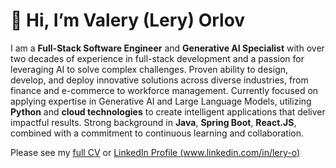# 👋 Hi, I’m **Valery (Lery) Orlov**

I am a **Full-Stack Software Engineer** and **Generative AI Specialist** with over two decades of experience in full-stack development and a passion for leveraging AI to solve complex challenges. Proven ability to design, develop, and deploy innovative solutions across diverse industries, from finance and e-commerce to workforce management. Currently focused on applying expertise in Generative AI and Large Language Models, utilizing **Python** and **cloud technologies** to create intelligent applications that deliver impactful results. Strong background in **Java**, **Spring Boot**, **React.JS**, combined with a commitment to continuous learning and collaboration. 

Please see my [full CV](./cv/full_cv) or [LinkedIn Profile (www.linkedin.com/in/lery-o)](www.linkedin.com/in/lery-o)
<!---
orlov332/orlov332 is a ✨ special ✨ repository because its `export_doc.md` (this file) appears on your GitHub profile.
You can click the Preview link to take a look at your changes.
--->








